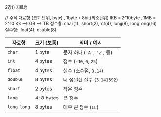 2강)) 자료형

// 주석
자료형 (크기 단위, byte) , 1byte = 8bit(최소단위)
lKB = 2^10byte , 1MB = 2^10 KB --> GB --> TB 
정수형: char(1) , short(2), int(4), long(8), long long(16)
실수형: float(4), double(8)

|자료형|크기 (보통)|의미 / 예시|
|---|---|---|
|`char`|1 byte|문자 하나 (`'A'`, `'z'`, 등)|
|`int`|4 bytes|정수 (`-10`, `0`, `25`)|
|`float`|4 bytes|실수 (소수점, `3.14`)|
|`double`|8 bytes|더 정밀한 실수 (`3.141592`)|
|`short`|2 bytes|작은 정수|
|`long`|4~8 bytes|큰 정수|
|`long long`|8 bytes|매우 큰 정수 (`LL`)|
